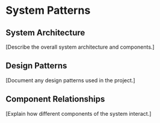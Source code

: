 # System Patterns

## System Architecture

[Describe the overall system architecture and components.]

## Design Patterns

[Document any design patterns used in the project.]

## Component Relationships

[Explain how different components of the system interact.]
